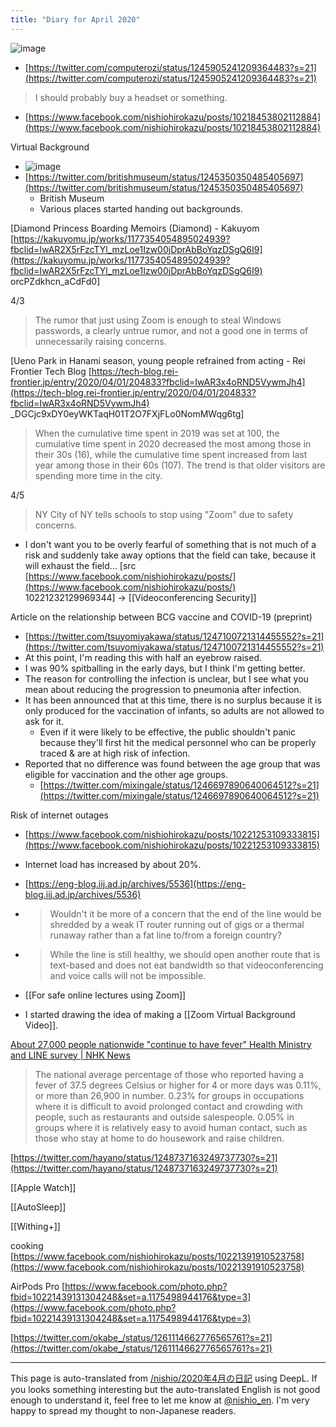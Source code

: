 ```yaml
---
title: "Diary for April 2020"
---
```


![image](https://gyazo.com/420d43432faf79fd1813d0975cf14179/thumb/1000)
- [https://twitter.com/computerozi/status/1245905241209364483?s=21](https://twitter.com/computerozi/status/1245905241209364483?s=21)

> I should probably buy a headset or something.
- [https://www.facebook.com/nishiohirokazu/posts/10218453802112884](https://www.facebook.com/nishiohirokazu/posts/10218453802112884)

Virtual Background
- ![image](https://gyazo.com/8c784d2a2aa8a8e2d4486aefcd5605ac/thumb/1000)
- [https://twitter.com/britishmuseum/status/1245350350485405697](https://twitter.com/britishmuseum/status/1245350350485405697)
    - British Museum
    - Various places started handing out backgrounds.

[Diamond Princess Boarding Memoirs (Diamond) - Kakuyom [https://kakuyomu.jp/works/1177354054895024939?fbclid=IwAR2X5rFzcTYl_mzLoe1Izw00jDprAbBoYqzDSgQ6I9](https://kakuyomu.jp/works/1177354054895024939?fbclid=IwAR2X5rFzcTYl_mzLoe1Izw00jDprAbBoYqzDSgQ6I9) orcPZdkhcn_aCdFd0]

4/3
> The rumor that just using Zoom is enough to steal Windows passwords, a clearly untrue rumor, and not a good one in terms of unnecessarily raising concerns.

[Ueno Park in Hanami season, young people refrained from acting - Rei Frontier Tech Blog [https://tech-blog.rei-frontier.jp/entry/2020/04/01/204833?fbclid=IwAR3x4oRND5VywmJh4](https://tech-blog.rei-frontier.jp/entry/2020/04/01/204833?fbclid=IwAR3x4oRND5VywmJh4) _DGCjc9xDY0eyWKTaqH01T2O7FXjFLo0NomMWqg6tg]
>  When the cumulative time spent in 2019 was set at 100, the cumulative time spent in 2020 decreased the most among those in their 30s (16), while the cumulative time spent increased from last year among those in their 60s (107). The trend is that older visitors are spending more time in the city.

4/5
> NY City of NY tells schools to stop using "Zoom" due to safety concerns.
- I don't want you to be overly fearful of something that is not much of a risk and suddenly take away options that the field can take, because it will exhaust the field... [src [https://www.facebook.com/nishiohirokazu/posts/](https://www.facebook.com/nishiohirokazu/posts/) 10221232129969344]
→ [[Videoconferencing Security]]

Article on the relationship between BCG vaccine and COVID-19 (preprint)
- [https://twitter.com/tsuyomiyakawa/status/1247100721314455552?s=21](https://twitter.com/tsuyomiyakawa/status/1247100721314455552?s=21)
- At this point, I'm reading this with half an eyebrow raised.
- I was 90% spitballing in the early days, but I think I'm getting better.
- The reason for controlling the infection is unclear, but I see what you mean about reducing the progression to pneumonia after infection.
- It has been announced that at this time, there is no surplus because it is only produced for the vaccination of infants, so adults are not allowed to ask for it.
    - Even if it were likely to be effective, the public shouldn't panic because they'll first hit the medical personnel who can be properly traced & are at high risk of infection.
- Reported that no difference was found between the age group that was eligible for vaccination and the other age groups.
    - [https://twitter.com/mixingale/status/1246697890640064512?s=21](https://twitter.com/mixingale/status/1246697890640064512?s=21)

Risk of internet outages
- [https://www.facebook.com/nishiohirokazu/posts/10221253109333815](https://www.facebook.com/nishiohirokazu/posts/10221253109333815)
- Internet load has increased by about 20%.
- [https://eng-blog.iij.ad.jp/archives/5536](https://eng-blog.iij.ad.jp/archives/5536)
- > Wouldn't it be more of a concern that the end of the line would be shredded by a weak IT router running out of gigs or a thermal runaway rather than a fat line to/from a foreign country?
- >  While the line is still healthy, we should open another route that is text-based and does not eat bandwidth so that videoconferencing and voice calls will not be impossible.

- [[For safe online lectures using Zoom]]

- I started drawing the idea of making a [[Zoom Virtual Background Video]].

[About 27,000 people nationwide "continue to have fever" Health Ministry and LINE survey | NHK News](https://www3.nhk.or.jp/news/html/20200410/k10012381141000.html)
> The national average percentage of those who reported having a fever of 37.5 degrees Celsius or higher for 4 or more days was 0.11%, or more than 26,900 in number.
> 0.23% for groups in occupations where it is difficult to avoid prolonged contact and crowding with people, such as restaurants and outside salespeople.
> 0.05% in groups where it is relatively easy to avoid human contact, such as those who stay at home to do housework and raise children.

[https://twitter.com/hayano/status/1248737163249737730?s=21](https://twitter.com/hayano/status/1248737163249737730?s=21)

[[Apple Watch]]

[[AutoSleep]]

[[Withing+]]

cooking
[https://www.facebook.com/nishiohirokazu/posts/10221391910523758](https://www.facebook.com/nishiohirokazu/posts/10221391910523758)

AirPods Pro
[https://www.facebook.com/photo.php?fbid=10221439131304248&set=a.1175498944176&type=3](https://www.facebook.com/photo.php?fbid=10221439131304248&set=a.1175498944176&type=3)

[https://twitter.com/okabe_/status/1261114662776565761?s=21](https://twitter.com/okabe_/status/1261114662776565761?s=21)

---
This page is auto-translated from [/nishio/2020年4月の日記](https://scrapbox.io/nishio/2020年4月の日記) using DeepL. If you looks something interesting but the auto-translated English is not good enough to understand it, feel free to let me know at [@nishio_en](https://twitter.com/nishio_en). I'm very happy to spread my thought to non-Japanese readers.